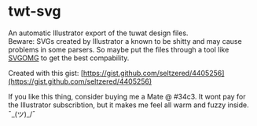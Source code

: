 # twt-svg
An automatic Illustrator export of the tuwat design files.  
Beware: SVGs created by Illustrator a known to be shitty and may cause problems in some parsers. So maybe put the files through a tool like [SVGOMG](https://jakearchibald.github.io/svgomg/) to get the best compability.

Created with this gist:
[https://gist.github.com/seltzered/4405256](https://gist.github.com/seltzered/4405256)

If you like this thing, consider buying me a Mate @ #34c3. It wont pay for the Illustrator subscribtion, but it makes me feel all warm and fuzzy inside. ¯\_(ツ)_/¯
